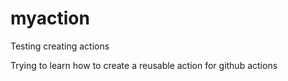 # myaction
Testing creating actions

Trying to learn how to create a reusable action for github actions